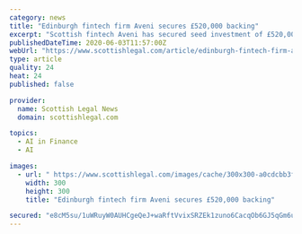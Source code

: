 ```yaml
---
category: news
title: "Edinburgh fintech firm Aveni secures £520,000 backing"
excerpt: "Scottish fintech Aveni has secured seed investment of £520,000 for its video conferencing based AI technology, which aims to transform client interaction in financial and professional advice sectors in the new age of ‘digital client service’."
publishedDateTime: 2020-06-03T11:57:00Z
webUrl: "https://www.scottishlegal.com/article/edinburgh-fintech-firm-aveni-secures-520-000-backing"
type: article
quality: 24
heat: 24
published: false

provider:
  name: Scottish Legal News
  domain: scottishlegal.com

topics:
  - AI in Finance
  - AI

images:
  - url: " https://www.scottishlegal.com/images/cache/300x300-a0cdcbb3fabf7aa54dc5f5cdacfacde53488d066ea0204b10d9be4a611e18d7f-article.jpg "
    width: 300
    height: 300
    title: "Edinburgh fintech firm Aveni secures £520,000 backing"

secured: "e8cM5su/1uWRuyW0AUHCgeQeJ+waRftVvixSRZEk1zuno6CacqOb6GJ5qGm6urjfvtpamP/HRcKrYwqXFIv7mK5Y1xATV7OV6LS2gCQOUhI7tS+AZNyVUYvz8vmQIQoOMdLEQ0Rg/C7syR/Y679sDfF8hKPjOWLSp8c6J6HT2ZjpYrNEYhEFFSLt0pDDyRVuqeRN0XmQE+M5M0zDBAYaHrDeyez6N77Qcn/7lD8KRk2+kNVlRtklPR5GvJ+kxgAnLswRcrPfMuUtasvavrGCW7vDGIGL0WP1Ha5WGcCUvBnBWic+/OLseAy+GpvkU+4RML6wcwVVyQTrQymhywuMiO/cbICTCK6GkzZxWh2RCQ29bN+ZVhMTShFiFwIGUrHnd+P+JmZmooiYb8mXc2t3/cd1J9kfjPDvFceqw5iCyyvON0RTG50FNPIq+SSk0M/sqNeY+YnDb4itB4gqxJApEgzlHf607MIFHa90AkblMuE=;qEJopav//Vx2s8KyHpL5YQ=="
---
```


